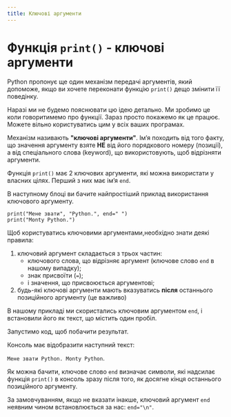 ```yaml
---
title: Ключові аргументи
---
```


# Функція `print()` - ключові аргументи
Python пропонує ще один механізм передачі аргументів, який допоможе, якщо ви хочете переконати функцію `print()` дещо змінити її поведінку.

Наразі ми не будемо пояснювати цю ідею детально. Ми зробимо це коли говоритимемо про функції. Зараз просто покажемо як це працює. Можете вільно користуватись цим у всіх ваших програмах.

Механізм називають **"ключові аргументи"**. Імʼя походить від того факту, що значення аргументу взяте **НЕ** від його порядкового номеру (позиції), а від спеціального слова (keyword), що використовують, щоб відрізняти аргументи.

Функція `print()` має 2 ключових аргументи, які можна використати у власних цілях. Перший з них має імʼя `end`.

В наступному блоці ви бачите найпростіший приклад використання ключового аргументу.

`print("Мене звати", "Python.", end=" ")`  
`print("Monty Python.")`

Щоб користуватись ключовими аргументами,необхідно знати деякі правила:

1. ключовий аргумент складається з трьох частин:
    - ключового слова, що відрізняє аргумент (ключове слово `end` в нашому випадку);
    - знак присвоїти (`=`);
    - і значення, що присвоюється аргументові;
2. будь-які ключові аргументи мають вказуватись **після** останнього позиційного аргументу (це важливо)

В нашому прикладі ми скористались ключовим аргументом `end`, і встановили його як текст, що містить один пробіл.

Запустимо код, щоб побачити результат.

Консоль має відобразити наступний текст:

`Мене звати Python. Monty Python`.

Як можна бачити, ключове слово `end` визначає символи, які надсилає функція `print()` в консоль зразу після того, як досягне кінця останнього позиційного аргументу.

За замовчуванням, якщо не вказати інакше, ключовий аргумент `end` неявним чином встановлюється за нас: `end="\n"`.
